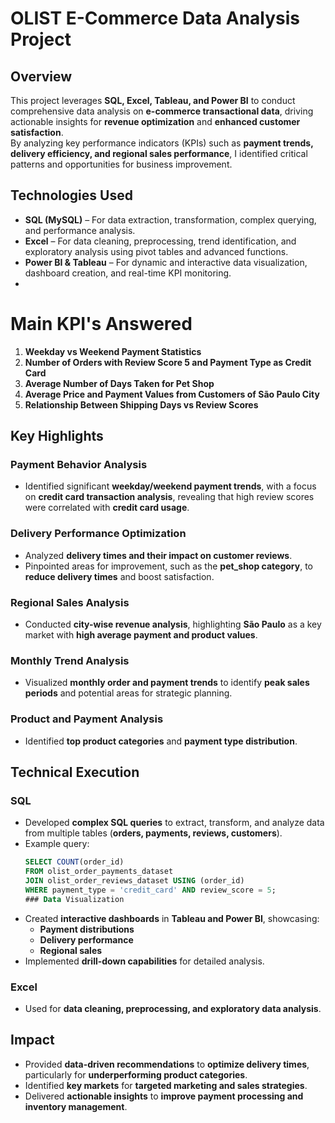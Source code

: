 # OLIST E-Commerce Data Analysis Project

## Overview
This project leverages **SQL, Excel, Tableau, and Power BI** to conduct comprehensive data analysis on **e-commerce transactional data**, driving actionable insights for **revenue optimization** and **enhanced customer satisfaction**.  
By analyzing key performance indicators (KPIs) such as **payment trends, delivery efficiency, and regional sales performance**, I identified critical patterns and opportunities for business improvement.

## Technologies Used
- **SQL (MySQL)** – For data extraction, transformation, complex querying, and performance analysis.
- **Excel** – For data cleaning, preprocessing, trend identification, and exploratory analysis using pivot tables and advanced functions.
- **Power BI & Tableau** – For dynamic and interactive data visualization, dashboard creation, and real-time KPI monitoring.
- 
# Main KPI's Answered  
1. **Weekday vs Weekend Payment Statistics**  
2. **Number of Orders with Review Score 5 and Payment Type as Credit Card**  
3. **Average Number of Days Taken for Pet Shop**  
4. **Average Price and Payment Values from Customers of São Paulo City**  
5. **Relationship Between Shipping Days vs Review Scores**  

## Key Highlights

### Payment Behavior Analysis
- Identified significant **weekday/weekend payment trends**, with a focus on **credit card transaction analysis**, revealing that high review scores were correlated with **credit card usage**.

### Delivery Performance Optimization
- Analyzed **delivery times and their impact on customer reviews**.
- Pinpointed areas for improvement, such as the **pet_shop category**, to **reduce delivery times** and boost satisfaction.

### Regional Sales Analysis
- Conducted **city-wise revenue analysis**, highlighting **São Paulo** as a key market with **high average payment and product values**.

### Monthly Trend Analysis
- Visualized **monthly order and payment trends** to identify **peak sales periods** and potential areas for strategic planning.

### Product and Payment Analysis
- Identified **top product categories** and **payment type distribution**.

## Technical Execution

### SQL
- Developed **complex SQL queries** to extract, transform, and analyze data from multiple tables (**orders, payments, reviews, customers**).
- Example query:
  ```sql
  SELECT COUNT(order_id) 
  FROM olist_order_payments_dataset 
  JOIN olist_order_reviews_dataset USING (order_id) 
  WHERE payment_type = 'credit_card' AND review_score = 5;
  ### Data Visualization
- Created **interactive dashboards** in **Tableau and Power BI**, showcasing:
  - **Payment distributions**
  - **Delivery performance**
  - **Regional sales**  
- Implemented **drill-down capabilities** for detailed analysis.

### Excel
- Used for **data cleaning, preprocessing, and exploratory data analysis**.

## Impact
- Provided **data-driven recommendations** to **optimize delivery times**, particularly for **underperforming product categories**.
- Identified **key markets** for **targeted marketing and sales strategies**.
- Delivered **actionable insights** to **improve payment processing and inventory management**.


  
